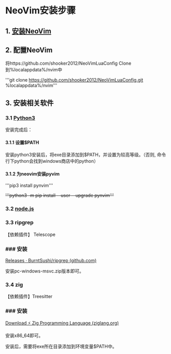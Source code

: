 # NeoVim安装步骤

## 1. [安装NeoVim](https://github.com/neovim/neovim/releases/latest/download/nvim-win64.msi)

## 2. 配置NeoVim
将https://github.com/shooker2012/NeoVimLuaConfig Clone到%localappdata%/nvim中

'''git clone https://github.com/shooker2012/NeoVimLuaConfig.git %localappdata%/nvim'''

## 3. 安装相关软件

### 3.1 [Python3](https://www.python.org/ftp/python/3.12.1/python-3.12.1-amd64.exe)

安装完成后：

#### 3.1.1 设置$PATH

安装python3安装后，将exe目录添加到$PATH，并设置为较高等级。（否则, 命令行下python会找到windows商店中的python）

#### 3.1.2 为neovim安装pyvim

'''pip3 install pynvim'''

~~'''python3 -m pip install --user --upgrade pynvim'''~~

### 3.2 [node.js](https://nodejs.org/en/download/)


### 3.3 ripgrep

【依赖插件】 Telescope

### ### 安装

[Releases · BurntSushi/ripgrep (github.com)](https://github.com/BurntSushi/ripgrep/releases)

安装pc-windows-msvc.zip版本即可。

### 3.4 zig

【依赖插件】Treesitter

### ### 安装

[Download ⚡ Zig Programming Language (ziglang.org)](https://ziglang.org/download/)

安装x86_64即可。

安装后，需要将exe所在目录添加到环境变量$PATH中。
